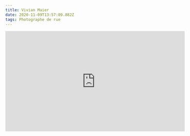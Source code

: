 ```yaml
---
title: Vivian Maier
date: 2020-11-09T13:57:09.882Z
tags: Photographe de rue
---
```


<iframe width="560" height="315" src="https://www.youtube.com/embed/C0d81qlTjYs" frameborder="0" allow="accelerometer; autoplay; clipboard-write; encrypted-media; gyroscope; picture-in-picture" allowfullscreen></iframe>
